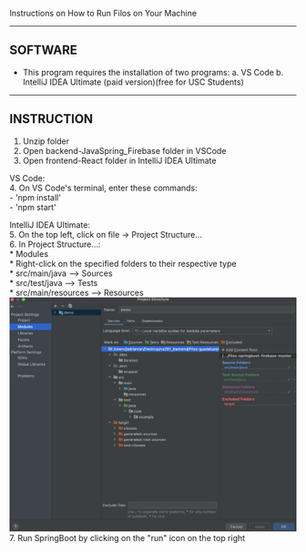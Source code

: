 Instructions on How to Run Filos on Your Machine 


--------
SOFTWARE
--------
* This program requires the installation of two programs:
    a. VS Code 
    b. IntelliJ IDEA Ultimate (paid version)(free for USC Students)


-----------
INSTRUCTION
-----------
1. Unzip folder
2. Open backend-JavaSpring_Firebase folder in VSCode
3. Open frontend-React folder in IntelliJ IDEA Ultimate
    
VS Code: \
4. On VS Code's terminal, enter these commands: \
    - 'npm install' \
    - 'npm start' 

IntelliJ IDEA Ultimate: \
5. On the top left, click on file -> Project Structure...\
6. In Project Structure...: <br />
    * Modules <br />
    * Right-click on the specified folders to their respective type <br />
        * src/main/java      -->  Sources <br />
        * src/test/java      -->  Tests <br />
        * src/main/resources -->  Resources <br />
    ![Screenshot](Instructions.png) <br />
7. Run SpringBoot by clicking on the "run" icon on the top right 
